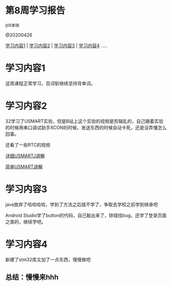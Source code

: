 #  第8周学习报告

`@邓家祺`

@20200426

[学习内容1](#1) | [学习内容2](#2) | [学习内容3](#3) | [学习内容4](#4) .....

# <a id='1'>学习内容1</a>

这周课程正常学习，百词斩继续坚持背单词。

# <a id='2'>学习内容2</a>

32学习了USMART实验，但是B站上这个实验的视频是剪辑乱的，自己跟着实验的时候用串口调试助手XCON的时候，发送东西的时候自动卡死，还是没弄懂怎么回事。

还看了一些RTC的视频

[详细USMARTJ讲解]( https://bbs.21ic.com/icview-850579-1-1.html )

[简单USMART讲解]( https://www.cnblogs.com/otaganyuki/p/7152929.html )

# <a id='3'>学习内容3</a>

java放弃了哈哈哈哈，学到了方法之后就不学了，争取去学校之前学到继承吧

Android Studio学了button的代码，自己敲出来了，排错找bug，还学了登录页面之类的，继续学吧。

# <a id='4'>学习内容4</a>

新建了stm32库又加了一点东西，慢慢做吧

## 总结：慢慢来hhh